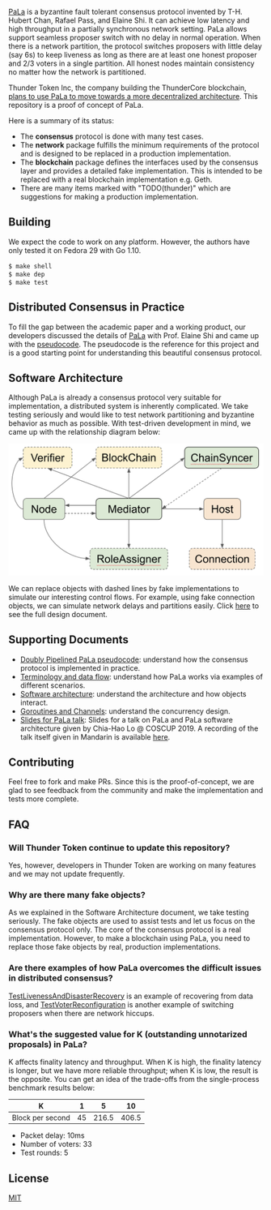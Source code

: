 [PaLa](https://eprint.iacr.org/2018/981) is a byzantine fault tolerant consensus protocol invented by T-H. Hubert Chan, Rafael Pass, and Elaine Shi. It can achieve low latency and high throughput in a partially synchronous network setting. PaLa allows support seamless proposer switch with no delay in normal operation. When there is a network partition, the protocol switches proposers with little delay (say 6s) to keep liveness as long as there are at least one honest proposer and 2/3 voters in a single partition. All honest nodes maintain consistency no matter how the network is partitioned.

Thunder Token Inc, the company building the ThunderCore blockchain, [plans to use PaLa to move towards a more decentralized architecture](https://medium.com/thundercore/committee-election-in-thundercore-pos-scheme-2d7163555997). This repository is a proof of concept of PaLa.

Here is a summary of its status:
* The **consensus** protocol is done with many test cases.
* The **network** package fulfills the minimum requirements of the protocol and is designed to be replaced in a production implementation.
* The **blockchain** package defines the interfaces used by the consensus layer and provides a detailed fake implementation. This is intended to be replaced with a real blockchain implementation e.g. Geth.
* There are many items marked with "TODO(thunder)" which are suggestions for making a production implementation.

## Building

We expect the code to work on any platform. However, the authors have only tested it on Fedora 29 with Go 1.10.

    $ make shell
    $ make dep
    $ make test

## Distributed Consensus in Practice

To fill the gap between the academic paper and a working product, our developers discussed the details of [PaLa](https://eprint.iacr.org/2018/981) with Prof. Elaine Shi and came up with the [pseudocode](https://github.com/thundercore/pala/blob/master/documents/doubly-pipelined-pala-pseudo-code.txt). The pseudocode is the reference for this project and is a good starting point for understanding this beautiful consensus protocol.

## Software Architecture

Although PaLa is already a consensus protocol very suitable for implementation, a distributed system is inherently complicated. We take testing seriously and would like to test network partitioning and byzantine behavior as much as possible. With test-driven development in mind, we came up with the relationship diagram below:

![Class relationship diagram](documents/class-relationship.png)

We can replace objects with dashed lines by fake implementations to simulate our interesting control flows. For example, using fake connection objects, we can simulate network delays and partitions easily. Click [here](https://docs.google.com/presentation/d/1AY-GiujqkzRdfdleDSrj516d48-3w-z70w4DQiy_3HY/edit?usp=sharing) to see the full design document.

## Supporting Documents

* [Doubly Pipelined PaLa pseudocode](https://github.com/thundercore/pala/blob/master/documents/doubly-pipelined-pala-pseudo-code.txt): understand how the consensus protocol is implemented in practice.
* [Terminology and data flow](https://docs.google.com/presentation/d/1vQ1Kh5O_kNXe0y0GK9c26UTmblPIdx8DDoKmPhrrr3c/edit?usp=sharing): understand how PaLa works via examples of different scenarios.
* [Software architecture](https://docs.google.com/presentation/d/1AY-GiujqkzRdfdleDSrj516d48-3w-z70w4DQiy_3HY/edit?usp=sharing): understand the architecture and how objects interact.
* [Goroutines and Channels](https://docs.google.com/presentation/d/1gWASAqIgjMtjYy5O31bIRwg3VViDpc9GIRPiwiA7BHo/edit?usp=sharing): understand the concurrency design.
* [Slides for PaLa talk](https://docs.google.com/presentation/d/1O_FEApTCfWywIZ2fMl18xE51AkJgx5LWY_NGdtbhUIk/edit): Slides for a talk on PaLa and PaLa software architecture given by Chia-Hao Lo @ COSCUP 2019. A recording of the talk itself given in Mandarin is available [here](https://www.youtube.com/watch?v=HbDmtB0FGcs&feature=youtu.be).

## Contributing

Feel free to fork and make PRs. Since this is the proof-of-concept, we are glad to see feedback from the community and make the implementation and tests more complete.

## FAQ

### Will Thunder Token continue to update this repository?
Yes, however, developers in Thunder Token are working on many features and we may not update frequently.

### Why are there many fake objects?
As we explained in the Software Architecture document, we take testing seriously. The fake objects are used to assist tests and let us focus on the consensus protocol only. The core of the consensus protocol is a real implementation. However, to make a blockchain using PaLa, you need to replace those fake objects by real, production implementations.

### Are there examples of how PaLa overcomes the difficult issues in distributed consensus?
[TestLivenessAndDisasterRecovery](https://github.com/thundercore/pala/blob/master/src/thunder2/consensus_test/consensus_test.go#L92) is an example of recovering from data loss, and [TestVoterReconfiguration](https://github.com/thundercore/pala/blob/master/src/thunder2/consensus_test/consensus_test.go#L408) is another example of switching proposers when there are network hiccups.

### What's the suggested value for K (outstanding unnotarized proposals) in PaLa?
K affects finality latency and throughput. When K is high, the finality latency is longer, but we have more reliable throughput; when K is low, the result is the opposite. You can get an idea of the trade-offs from the single-process benchmark results below:

| K                 | 1  | 5     | 10    |
|-------------------|----|-------|-------|
| Block per second | 45 | 216.5 | 406.5 |

* Packet delay: 10ms
* Number of voters: 33
* Test rounds: 5

## License
[MIT](https://github.com/thundercore/pala/blob/master/LICENSE)
